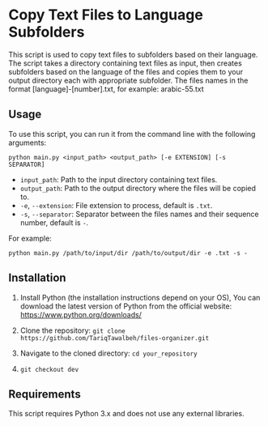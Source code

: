 # Copy Text Files to Language Subfolders

This script is used to copy text files to subfolders based on their language. The script takes a directory containing text files as input, then creates subfolders based on the language of the files and copies them to your output directory each with appropriate subfolder.
The files names in the format [language]-[number].txt, for example: arabic-55.txt

## Usage

To use this script, you can run it from the command line with the following arguments:

`python main.py <input_path> <output_path> [-e EXTENSION] [-s SEPARATOR]`


- `input_path`: Path to the input directory containing text files.
- `output_path`: Path to the output directory where the files will be copied to.
- `-e`, `--extension`: File extension to process, default is `.txt`.
- `-s`, `--separator`: Separator between the files names and their sequence number, default is `-`.

For example:

`python main.py /path/to/input/dir /path/to/output/dir -e .txt -s -`


## Installation

1. Install Python (the installation instructions depend on your OS), You can download the latest version of Python from the official website: https://www.python.org/downloads/
2. Clone the repository: `git clone https://github.com/TariqTawalbeh/files-organizer.git`



3. Navigate to the cloned directory: `cd your_repository`



4. `git checkout dev`

## Requirements
This script requires Python 3.x and does not use any external libraries.
